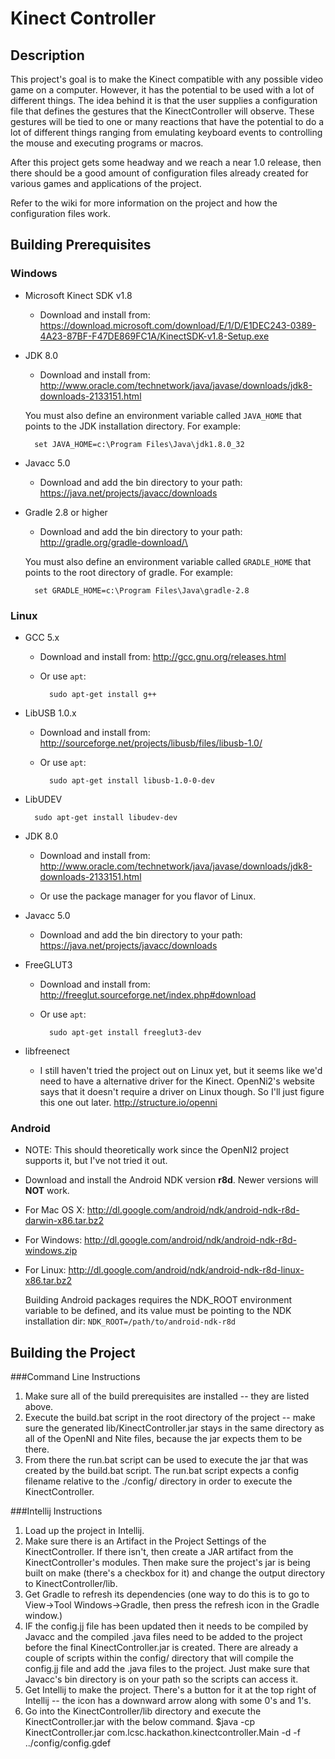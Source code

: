 # Kinect Controller

## Description

This project's goal is to make the Kinect compatible with any possible video game on a computer. However, it has the potential to be used with a 
lot of different things. The idea behind it is that the user supplies a configuration file that defines the gestures that the KinectController 
will observe. These gestures will be tied to one or many reactions that have the potential to do a lot of different things ranging from 
emulating keyboard events to controlling the mouse and executing programs or macros.

After this project gets some headway and we reach a near 1.0 release, then there should be a good amount of configuration
files already created for various games and applications of the project.

Refer to the wiki for more information on the project and how the configuration files work.

## Building Prerequisites

### Windows

- Microsoft Kinect SDK v1.8

    - Download and install from: https://download.microsoft.com/download/E/1/D/E1DEC243-0389-4A23-87BF-F47DE869FC1A/KinectSDK-v1.8-Setup.exe

- JDK 8.0

    - Download and install from: http://www.oracle.com/technetwork/java/javase/downloads/jdk8-downloads-2133151.html
    
    You must also define an environment variable called `JAVA_HOME` that points to the JDK installation directory. For example:

    	set JAVA_HOME=c:\Program Files\Java\jdk1.8.0_32

- Javacc 5.0

    - Download and add the bin directory to your path: https://java.net/projects/javacc/downloads
    
- Gradle 2.8 or higher
    - Download and add the bin directory to your path: http://gradle.org/gradle-download/\
    
    You must also define an environment variable called `GRADLE_HOME` that points to the root directory of gradle. For example:

    	set GRADLE_HOME=c:\Program Files\Java\gradle-2.8

### Linux

- GCC 5.x

	- Download and install from: http://gcc.gnu.org/releases.html

    - Or use `apt`:
    	
	    	sudo apt-get install g++

- LibUSB 1.0.x

    - Download and install from: http://sourceforge.net/projects/libusb/files/libusb-1.0/

    - Or use `apt`:

	    	sudo apt-get install libusb-1.0-0-dev

- LibUDEV

		sudo apt-get install libudev-dev

- JDK 8.0

    - Download and install from: http://www.oracle.com/technetwork/java/javase/downloads/jdk8-downloads-2133151.html

    - Or use the package manager for you flavor of Linux.

- Javacc 5.0

    - Download and add the bin directory to your path: https://java.net/projects/javacc/downloads

- FreeGLUT3

    - Download and install from: http://freeglut.sourceforge.net/index.php#download

    - Or use `apt`:

	    	sudo apt-get install freeglut3-dev
            
- libfreenect

    - I still haven't tried the project out on Linux yet, but it seems like we'd need to have a alternative driver for the Kinect.
    OpenNi2's website says that it doesn't require a driver on Linux though. So I'll just figure this one out later. http://structure.io/openni

### Android

- NOTE: This should theoretically work since the OpenNI2 project supports it, but I've not tried it out.

- Download and install the Android NDK version **r8d**. Newer versions will **NOT** work.

- For Mac OS X: http://dl.google.com/android/ndk/android-ndk-r8d-darwin-x86.tar.bz2
- For Windows:  http://dl.google.com/android/ndk/android-ndk-r8d-windows.zip
- For Linux:    http://dl.google.com/android/ndk/android-ndk-r8d-linux-x86.tar.bz2

    Building Android packages requires the NDK_ROOT environment variable to be defined, and its value must be pointing to the NDK installation dir: `NDK_ROOT=/path/to/android-ndk-r8d`


## Building the Project

###Command Line Instructions

1. Make sure all of the build prerequisites are installed -- they are listed above.
2. Execute the build.bat script in the root directory of the project -- make sure the generated lib/KinectController.jar stays in the same directory as all 
of the OpenNI and Nite files, because the jar expects them to be there.
3. From there the run.bat script can be used to execute the jar that was created by the build.bat script. The run.bat script expects a config filename relative
to the ./config/ directory in order to execute the KinectController.

###Intellij Instructions

1. Load up the project in Intellij.
2. Make sure there is an Artifact in the Project Settings of the KinectController. If there isn't, then create a JAR artifact from the KinectController's
modules. Then make sure the project's jar is being built on make (there's a checkbox for it) and change the output directory to KinectController/lib.
3. Get Gradle to refresh its dependencies (one way to do this is to go to View->Tool Windows->Gradle, then press the refresh icon in the Gradle window.)
4. IF the config.jj file has been updated then it needs to be compiled by Javacc and the compiled .java files need to be added to the project before the final KinectController.jar is created.
There are already a couple of scripts within the config/ directory that will compile the config.jj file and add the .java files to the project. Just make sure
that Javacc's bin directory is on your path so the scripts can access it.
5. Get Intellij to make the project. There's a button for it at the top right of Intellij -- the icon has a downward arrow along with some 0's and 1's.
6. Go into the KinectController/lib directory and execute the KinectController.jar with the below command.
$java -cp KinectController.jar com.lcsc.hackathon.kinectcontroller.Main -d -f ../config/config.gdef